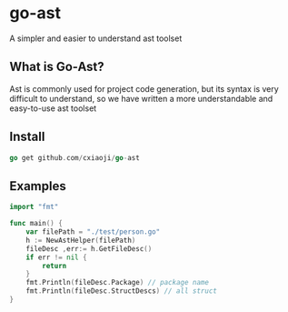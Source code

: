 # go-ast
A simpler and easier to understand ast toolset

## What is Go-Ast?

Ast is commonly used for project code generation, but its syntax is very difficult to understand, so we have written a more understandable and easy-to-use ast toolset

## Install

~~~go
go get github.com/cxiaoji/go-ast
~~~

## Examples

~~~go
import "fmt"

func main() {
	var filePath = "./test/person.go"
	h := NewAstHelper(filePath)
	fileDesc ,err:= h.GetFileDesc()
	if err != nil {
		return
	}
	fmt.Println(fileDesc.Package) // package name
	fmt.Println(fileDesc.StructDescs) // all struct 
}
~~~

